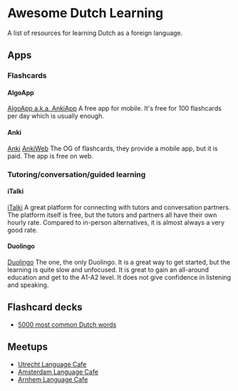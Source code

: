 # Awesome Dutch Learning
A list of resources for learning Dutch as a foreign language.

## Apps

### Flashcards

#### AlgoApp 
[AlgoApp a.k.a. AnkiApp](https://www.ankiapp.com/)
A free app for mobile. It's free for 100 flashcards per day which is usually enough.

#### Anki
[Anki](https://apps.ankiweb.net/)
[AnkiWeb](https://ankiweb.net/about)
The OG of flashcards, they provide a mobile app, but it is paid. The app is free on web.

### Tutoring/conversation/guided learning

#### iTalki
[iTalki](https://www.italki.com)
A great platform for connecting with tutors and conversation partners. The platform itself is free, but the tutors and partners all have their own hourly rate. Compared to in-person alternatives, it is almost always a very good rate.
  
#### Duolingo
[Duolingo](https://duolingo.com)
The one, the only Duolingo. It is a great way to get started, but the learning is quite slow and unfocused. It is great to gain an all-around education and get to the A1-A2 level. It does not give confidence in listening and speaking.

## Flashcard decks
- [5000 most common Dutch words](https://ankiweb.net/shared/info/1002891444)

## Meetups
- [Utrecht Language Cafe](https://languagecafeutrecht.nl/)
- [Amsterdam Language Cafe](https://www.meetup.com/nl-NL/Amsterdam-Language-Cafe/)
- [Arnhem Language Cafe](https://www.abc-libertas.nl/agenda/tandem-taalcafe)
